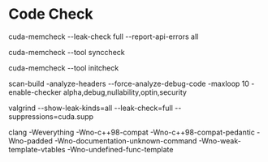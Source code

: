 # Code Check #

cuda-memcheck --leak-check full --report-api-errors all

cuda-memcheck --tool synccheck

cuda-memcheck --tool initcheck

scan-build -analyze-headers --force-analyze-debug-code -maxloop 10
           -enable-checker alpha,debug,nullability,optin,security

valgrind --show-leak-kinds=all --leak-check=full --suppressions=cuda.supp

clang -Weverything -Wno-c++98-compat -Wno-c++98-compat-pedantic -Wno-padded
      -Wno-documentation-unknown-command -Wno-weak-template-vtables
      -Wno-undefined-func-template

